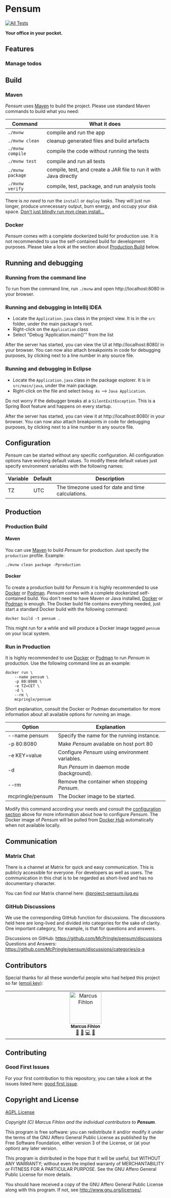 # Pensum

[![All Tests](https://github.com/McPringle/pensum/actions/workflows/all-tests.yml/badge.svg)](https://github.com/McPringle/pensum/actions/workflows/all-tests.yml)

**Your office in your pocket.**

## Features

### Manage todos

## Build

### Maven

*Pensum* uses [Maven](https://maven.apache.org/) to build the project. Please use standard Maven commands to build what you need:

| Command          | What it does                                                      |
|------------------|-------------------------------------------------------------------|
| `./mvnw`         | compile and run the app                                           |
| `./mvnw clean`   | cleanup generated files and build artefacts                       |
| `./mvnw compile` | compile the code without running the tests                        |
| `./mvnw test`    | compile and run all tests                                         |
| `./mvnw package` | compile, test, and create a JAR file to run it with Java directly |
| `./mvnw verify`  | compile, test, package, and run analysis tools                    |

There is *no need* to run the `install` or `deploy` tasks. They will just run longer, produce unnecessary output, burn energy, and occupy your disk space. [Don't just blindly run mvn clean install...](https://www.andreaseisele.com/posts/mvn-clean-install/)

### Docker

*Pensum* comes with a complete dockerized build for production use. It is not recommended to use the self-contained build for development purposes. Please take a look at the section about [Production Build](#production-build) below.

## Running and debugging

### Running from the command line

To run from the command line, run `./mvnw` and open http://localhost:8080 in your browser.

### Running and debugging in Intellij IDEA

- Locate the `Application.java` class in the project view. It is in the `src` folder, under the main package's root.
- Right-click on the `Application` class
- Select "Debug 'Application.main()'" from the list

After the server has started, you can view the UI at http://localhost:8080/ in your browser.
You can now also attach breakpoints in code for debugging purposes, by clicking next to a line number in any source file.

### Running and debugging in Eclipse

- Locate the `Application.java` class in the package explorer. It is in `src/main/java`, under the main package.
- Right-click on the file and select `Debug As` --> `Java Application`.

Do not worry if the debugger breaks at a `SilentExitException`. This is a Spring Boot feature and happens on every startup.

After the server has started, you can view it at http://localhost:8080/ in your browser.
You can now also attach breakpoints in code for debugging purposes, by clicking next to a line number in any source file.

## Configuration

*Pensum* can be started without any specific configuration. All configuration options have working default values. To modify these default values just specify environment variables with the following names:

| Variable | Default | Description                                       |
|----------|---------|---------------------------------------------------|
| TZ       | UTC     | The timezone used for date and time calculations. |

## Production

### Production Build

#### Maven

You can use [Maven](https://maven.apache.org/) to build *Pensum* for production. Just specify the `production` profile. Example:

```shell
./mvnw clean package -Pproduction
```

#### Docker

To create a production build for *Pensum* it is highly recommended to use [Docker](https://www.docker.com/) or [Podman](https://podman.io/). *Pensum* comes with a complete dockerized self-contained build. You don't need to have Maven or Java installed, [Docker](https://www.docker.com/) or [Podman](https://podman.io/) is enough. The Docker build file contains everything needed, just start a standard Docker build with the following command:

```shell
docker build -t pensum .
```

This might run for a while and will produce a Docker image tagged `pensum` on your local system.

### Run in Production

It is highly recommended to use [Docker](https://www.docker.com/) or [Podman](https://podman.io/) to run *Pensum* in production. Use the following command line as an example:

```shell
docker run \
    --name pensum \
    -p 80:8080 \
    -e TZ=CET \
    -d \
    --rm \
    mcpringle/pensum
```

Short explanation, consult the Docker or Podman documentation for more information about all available options for running an image.

| Option           | Explanation                                     |
|------------------|-------------------------------------------------|
| --name pensum    | Specify the name for the running instance.      |
| -p 80:8080       | Make *Pensum* available on host port 80         |
| -e KEY=value     | Configure *Pensum* using environment variables. |
| -d               | Run *Pensum* in daemon mode (background).       |
| --rm             | Remove the container when stopping *Pensum*.    |
| mcpringle/pensum | The Docker image to be started.                 |

Modify this command according your needs and consult the [configuration section](#configuration) above for more information about how to configure *Pensum*. The Docker image of *Pensum* will be pulled from [Docker Hub](https://hub.docker.com/) automatically when not available locally.

## Communication

### Matrix Chat

There is a channel at Matrix for quick and easy communication. This is publicly accessible for everyone. For developers as well as users. The communication in this chat is to be regarded as short-lived and has no documentary character.

You can find our Matrix channel here: [@project-pensum:ijug.eu](https://matrix.to/#/%23project-pensum:ijug.eu)

### GitHub Discussions

We use the corresponding GitHub function for discussions. The discussions held here are long-lived and divided into categories for the sake of clarity. One important category, for example, is that for questions and answers.

Discussions on GitHub: https://github.com/McPringle/pensum/discussions  
Questions and Answers: https://github.com/McPringle/pensum/discussions/categories/q-a

## Contributors

Special thanks for all these wonderful people who had helped this project so far ([emoji key](https://allcontributors.org/docs/en/emoji-key)):

<!-- ALL-CONTRIBUTORS-LIST:START - Do not remove or modify this section -->
<!-- prettier-ignore-start -->
<!-- markdownlint-disable -->
<table>
  <tbody>
    <tr>
      <td align="center" valign="top" width="14.28%"><a href="https://github.com/McPringle"><img src="https://avatars.githubusercontent.com/u/1254039?v=4?s=100" width="100px;" alt="Marcus Fihlon"/><br /><sub><b>Marcus Fihlon</b></sub></a><br /><a href="#projectManagement-McPringle" title="Project Management">📆</a> <a href="#ideas-McPringle" title="Ideas, Planning, & Feedback">🤔</a> <a href="https://github.com/McPringle/pensum/commits?author=McPringle" title="Code">💻</a> <a href="#design-McPringle" title="Design">🎨</a></td>
    </tr>
  </tbody>
</table>

<!-- markdownlint-restore -->
<!-- prettier-ignore-end -->

<!-- ALL-CONTRIBUTORS-LIST:END -->

## Contributing

### Good First Issues

For your first contribution to this repository, you can take a look at the issues listed here: [good first issue](https://github.com/McPringle/pensum/labels/good%20first%20issue).

## Copyright and License

[AGPL License](https://www.gnu.org/licenses/agpl-3.0.de.html)

*Copyright (C) Marcus Fihlon and the individual contributors to **Pensum**.*

This program is free software: you can redistribute it and/or modify it under the terms of the GNU Affero General Public License as published by the Free Software Foundation, either version 3 of the License, or (at your option) any later version.

This program is distributed in the hope that it will be useful, but WITHOUT ANY WARRANTY; without even the implied warranty of MERCHANTABILITY or FITNESS FOR A PARTICULAR PURPOSE. See the GNU Affero General Public License for more details.

You should have received a copy of the GNU Affero General Public License along with this program.  If not, see <http://www.gnu.org/licenses/>.
